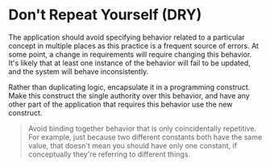 # Don't Repeat Yourself (DRY)

The application should avoid specifying behavior related to a particular concept in multiple places as this practice is a frequent source of errors. At some point, a change in requirements will require changing this behavior. It's likely that at least one instance of the behavior will fail to be updated, and the system will behave inconsistently.

Rather than duplicating logic, encapsulate it in a programming construct. Make this construct the single authority over this behavior, and have any other part of the application that requires this behavior use the new construct.

> Avoid binding together behavior that is only coincidentally repetitive. For example, just because two different constants both have the same value, that doesn't mean you should have only one constant, if conceptually they're referring to different things.
